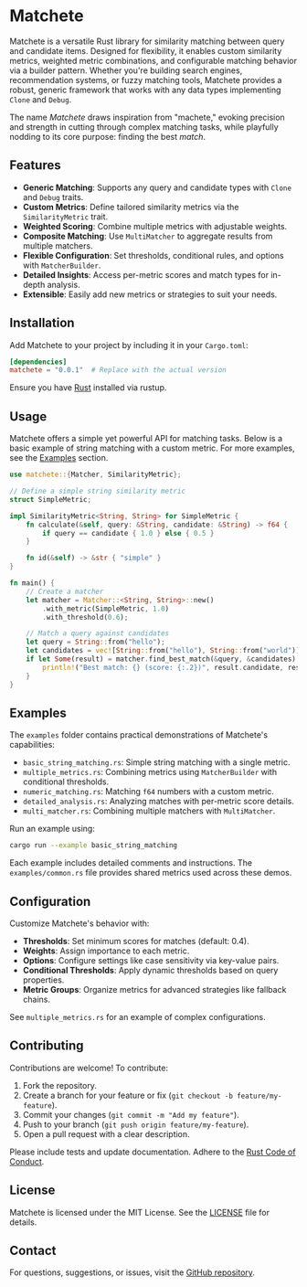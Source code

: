 # Matchete

Matchete is a versatile Rust library for similarity matching between query and candidate items. Designed for flexibility, it enables custom similarity metrics, weighted metric combinations, and configurable matching behavior via a builder pattern. Whether you're building search engines, recommendation systems, or fuzzy matching tools, Matchete provides a robust, generic framework that works with any data types implementing `Clone` and `Debug`.

The name *Matchete* draws inspiration from "machete," evoking precision and strength in cutting through complex matching tasks, while playfully nodding to its core purpose: finding the best *match*.

## Features

- **Generic Matching**: Supports any query and candidate types with `Clone` and `Debug` traits.
- **Custom Metrics**: Define tailored similarity metrics via the `SimilarityMetric` trait.
- **Weighted Scoring**: Combine multiple metrics with adjustable weights.
- **Composite Matching**: Use `MultiMatcher` to aggregate results from multiple matchers.
- **Flexible Configuration**: Set thresholds, conditional rules, and options with `MatcherBuilder`.
- **Detailed Insights**: Access per-metric scores and match types for in-depth analysis.
- **Extensible**: Easily add new metrics or strategies to suit your needs.

## Installation

Add Matchete to your project by including it in your `Cargo.toml`:

```toml
[dependencies]
matchete = "0.0.1"  # Replace with the actual version
```

Ensure you have [Rust](https://www.rust-lang.org/tools/install) installed via rustup.

## Usage

Matchete offers a simple yet powerful API for matching tasks. Below is a basic example of string matching with a custom metric. For more examples, see the [Examples](#examples) section.

```rust
use matchete::{Matcher, SimilarityMetric};

// Define a simple string similarity metric
struct SimpleMetric;

impl SimilarityMetric<String, String> for SimpleMetric {
    fn calculate(&self, query: &String, candidate: &String) -> f64 {
        if query == candidate { 1.0 } else { 0.5 }
    }

    fn id(&self) -> &str { "simple" }
}

fn main() {
    // Create a matcher
    let matcher = Matcher::<String, String>::new()
        .with_metric(SimpleMetric, 1.0)
        .with_threshold(0.6);

    // Match a query against candidates
    let query = String::from("hello");
    let candidates = vec![String::from("hello"), String::from("world")];
    if let Some(result) = matcher.find_best_match(&query, &candidates) {
        println!("Best match: {} (score: {:.2})", result.candidate, result.score);
    }
}
```

## Examples

The `examples` folder contains practical demonstrations of Matchete's capabilities:

- `basic_string_matching.rs`: Simple string matching with a single metric.
- `multiple_metrics.rs`: Combining metrics using `MatcherBuilder` with conditional thresholds.
- `numeric_matching.rs`: Matching `f64` numbers with a custom metric.
- `detailed_analysis.rs`: Analyzing matches with per-metric score details.
- `multi_matcher.rs`: Combining multiple matchers with `MultiMatcher`.

Run an example using:
```bash
cargo run --example basic_string_matching
```

Each example includes detailed comments and instructions. The `examples/common.rs` file provides shared metrics used across these demos.

## Configuration

Customize Matchete's behavior with:
- **Thresholds**: Set minimum scores for matches (default: 0.4).
- **Weights**: Assign importance to each metric.
- **Options**: Configure settings like case sensitivity via key-value pairs.
- **Conditional Thresholds**: Apply dynamic thresholds based on query properties.
- **Metric Groups**: Organize metrics for advanced strategies like fallback chains.

See `multiple_metrics.rs` for an example of complex configurations.

## Contributing

Contributions are welcome! To contribute:
1. Fork the repository.
2. Create a branch for your feature or fix (`git checkout -b feature/my-feature`).
3. Commit your changes (`git commit -m "Add my feature"`).
4. Push to your branch (`git push origin feature/my-feature`).
5. Open a pull request with a clear description.

Please include tests and update documentation. Adhere to the [Rust Code of Conduct](https://www.rust-lang.org/policies/code-of-conduct).

## License

Matchete is licensed under the MIT License. See the [LICENSE](LICENSE) file for details.

## Contact

For questions, suggestions, or issues, visit the [GitHub repository](https://github.com/liagha/matchete).